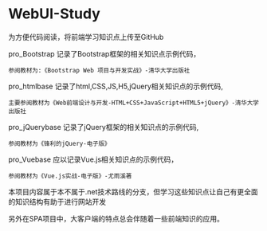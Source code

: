 # WebUI-Study
为方便代码阅读，将前端学习知识点上传至GitHub

pro_Bootstrap 记录了Bootstrap框架的相关知识点示例代码，

	参阅教材为:《Bootstrap Web 项目与开发实战》-清华大学出版社

pro_htmlbase 记录了html,CSS,JS,H5,jQuery相关知识点的示例代码,

	主要参阅教材为《Web前端设计与开发-HTML+CSS+JavaScript+HTML5+jQuery》-清华大学出版社

pro_jQuerybase 记录了jQuery框架的相关知识点的示例代码,

	参阅教材为《锋利的jQuery-电子版》

pro_Vuebase 应以记录Vue.js相关知识点的示例代码，
	
	参阅教材为《Vue.js实战-电子版》-尤雨溪著

本项目内容属于本不属于.net技术路线的分支，但学习这些知识点让自己有更全面的知识结构有助于进行网站开发

另外在SPA项目中，大客户端的特点总会伴随着一些前端知识的应用。

